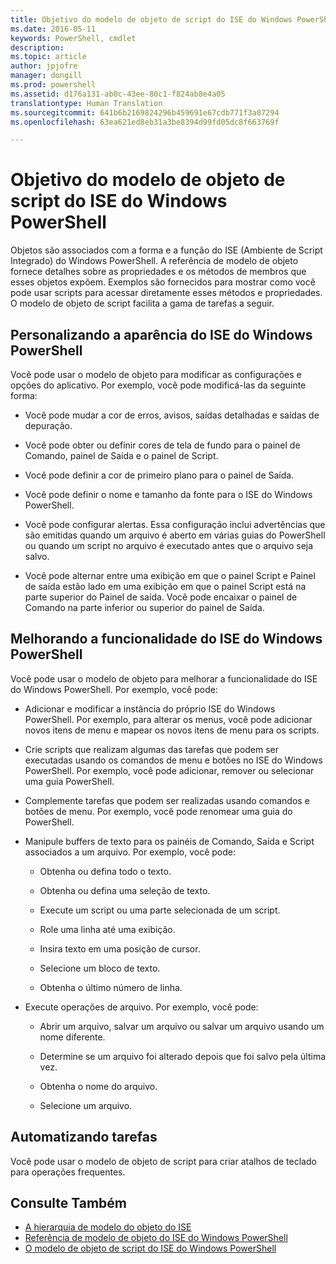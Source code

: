 ```yaml
---
title: Objetivo do modelo de objeto de script do ISE do Windows PowerShell
ms.date: 2016-05-11
keywords: PowerShell, cmdlet
description: 
ms.topic: article
author: jpjofre
manager: dongill
ms.prod: powershell
ms.assetid: d176a131-ab0c-43ee-80c1-f824ab8e4a05
translationtype: Human Translation
ms.sourcegitcommit: 641b6b2169824296b459691e67cdb771f3a07294
ms.openlocfilehash: 63ea621ed8eb31a3be8394d99fd05dc8f663769f

---
```


# Objetivo do modelo de objeto de script do ISE do Windows PowerShell
  Objetos são associados com a forma e a função do ISE (Ambiente de Script Integrado) do Windows PowerShell. A referência de modelo de objeto fornece detalhes sobre as propriedades e os métodos de membros que esses objetos expõem. Exemplos são fornecidos para mostrar como você pode usar scripts para acessar diretamente esses métodos e propriedades. O modelo de objeto de script facilita a gama de tarefas a seguir.

## Personalizando a aparência do ISE do Windows PowerShell
 Você pode usar o modelo de objeto para modificar as configurações e opções do aplicativo. Por exemplo, você pode modificá-las da seguinte forma:

-   Você pode mudar a cor de erros, avisos, saídas detalhadas e saídas de depuração.

-   Você pode obter ou definir cores de tela de fundo para o painel de Comando, painel de Saída e o painel de Script.

-   Você pode definir a cor de primeiro plano para o painel de Saída.

-   Você pode definir o nome e tamanho da fonte para o ISE do Windows PowerShell.

-   Você pode configurar alertas. Essa configuração inclui advertências que são emitidas quando um arquivo é aberto em várias guias do PowerShell ou quando um script no arquivo é executado antes que o arquivo seja salvo.

-   Você pode alternar entre uma exibição em que o painel Script e Painel de saída estão lado em uma exibição em que o painel Script está na parte superior do Painel de saída. Você pode encaixar o painel de Comando na parte inferior ou superior do painel de Saída.

## Melhorando a funcionalidade do ISE do Windows PowerShell
 Você pode usar o modelo de objeto para melhorar a funcionalidade do ISE do Windows PowerShell. Por exemplo, você pode:

-   Adicionar e modificar a instância do próprio ISE do Windows PowerShell. Por exemplo, para alterar os menus, você pode adicionar novos itens de menu e mapear os novos itens de menu para os scripts.

-   Crie scripts que realizam algumas das tarefas que podem ser executadas usando os comandos de menu e botões no ISE do Windows PowerShell. Por exemplo, você pode adicionar, remover ou selecionar uma guia PowerShell.

-   Complemente tarefas que podem ser realizadas usando comandos e botões de menu. Por exemplo, você pode renomear uma guia do PowerShell.

-   Manipule buffers de texto para os painéis de Comando, Saída e Script associados a um arquivo. Por exemplo, você pode:

    -   Obtenha ou defina todo o texto.

    -   Obtenha ou defina uma seleção de texto.

    -   Execute um script ou uma parte selecionada de um script.

    -   Role uma linha até uma exibição.

    -   Insira texto em uma posição de cursor.

    -   Selecione um bloco de texto.

    -   Obtenha o último número de linha.

-   Execute operações de arquivo. Por exemplo, você pode:

    -   Abrir um arquivo, salvar um arquivo ou salvar um arquivo usando um nome diferente.

    -   Determine se um arquivo foi alterado depois que foi salvo pela última vez.

    -   Obtenha o nome do arquivo.

    -   Selecione um arquivo.

## Automatizando tarefas
 Você pode usar o modelo de objeto de script para criar atalhos de teclado para operações frequentes.

## Consulte Também
 - [A hierarquia de modelo do objeto do ISE](The-ISE-Object-Model-Hierarchy.md) 
 - [Referência de modelo de objeto do ISE do Windows PowerShell](Windows-PowerShell-ISE-Object-Model-Reference.md) 
 - [O modelo de objeto de script do ISE do Windows PowerShell](The-Windows-PowerShell-ISE-Scripting-Object-Model.md)

  



<!--HONumber=Sep16_HO3-->


